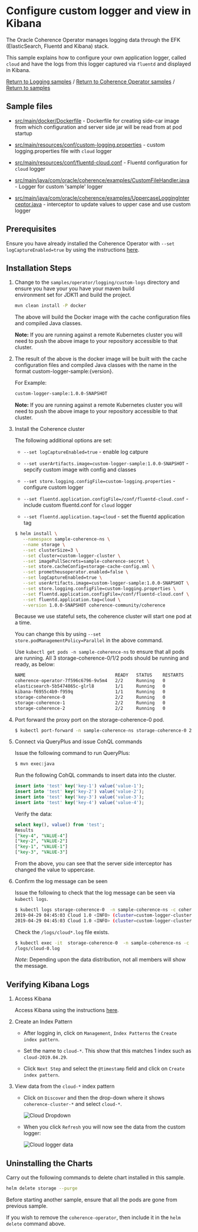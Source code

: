 # Configure custom logger and view in Kibana 

The Oracle Coherence Operator manages logging data through the EFK
(ElasticSearch, Fluentd and Kibana) stack.

This sample explains how to configure your own application logger, called `cloud` and have the logs 
from this logger captured via `fluentd` and displayed in Kibana. 

[Return to Logging samples](../) / [Return to Coherence Operator samples](../../) / [Return to samples](../../../README.md#list-of-samples)

## Sample files

* [src/main/docker/Dockerfile](src/main/docker/Dockerfile) - Dockerfile for creating side-car image from which configuration
  and server side jar will be read from at pod startup

* [src/main/resources/conf/custom-logging.properties](src/main/resources/conf/custom-logging.properties) - custom logging.properties file with `cloud` logger

* [src/main/resources/conf/fluentd-cloud.conf](src/main/resources/conf/fluentd-cloud.conf) - Fluentd configuration for `cloud` logger

* [src/main/java/com/oracle/coherence/examples/CustomFileHandler.java](src/main/java/com/oracle/coherence/examples/CustomFileHandler.java) - Logger for custom 'sample' logger

* [src/main/java/com/oracle/coherence/examples/UppercaseLoggingInterceptor.java](src/main/java/com/oracle/coherence/examples/UppercaseLoggingInterceptor.java) - interceptor to update values to upper case and use custom logger

## Prerequisites

Ensure you have already installed the Coherence Operator with `--set logCaptureEnabled=true` by using the instructions [here](here).

## Installation Steps

1. Change to the `samples/operator/logging/custom-logs` directory and ensure you have your you have your maven build     
   environment set for JDK11 and build the project.

   ```bash
   mvn clean install -P docker
   ```

   The above will build the Docker image with the cache configuration files and compiled Java classes.

   **Note:** If you are running against a remote Kubernetes cluster you will need to
   push the above image to your repository accessible to that cluster.

1. The result of the above is the docker image will be built with the cache configuration files
   and compiled Java classes with the name in the format custom-logger-sample:{version}.

   For Example:

   ```bash
   custom-logger-sample:1.0.0-SNAPSHOT
   ```

   **Note:** If you are running against a remote Kubernetes cluster you will need to
   push the above image to your repository accessible to that cluster.

1. Install the Coherence cluster

   The following additional options are set:
   
   * `--set logCaptureEnabled=true` - enable log catpure
   
   * `--set userArtifacts.image=custom-logger-sample:1.0.0-SNAPSHOT` - sepcify custom image with config and classes
   
   * `--set store.logging.configFile=custom-logging.properties` - configure custom logger
   
   * `--set fluentd.application.configFile=/conf/fluentd-cloud.conf` - include custom fluentd.conf for `cloud` logger
   
   * `--set fluentd.application.tag=cloud` - set the fluentd application tag
   
   ```bash
   $ helm install \
      --namespace sample-coherence-ns \
      --name storage \
      --set clusterSize=3 \
      --set cluster=custom-logger-cluster \
      --set imagePullSecrets=sample-coherence-secret \
      --set store.cacheConfig=storage-cache-config.xml \
      --set prometheusoperator.enabled=false \
      --set logCaptureEnabled=true \
      --set userArtifacts.image=custom-logger-sample:1.0.0-SNAPSHOT \
      --set store.logging.configFile=custom-logging.properties \
      --set fluentd.application.configFile=/conf/fluentd-cloud.conf \
      --set fluentd.application.tag=cloud \
      --version 1.0.0-SNAPSHOT coherence-community/coherence
   ```

   Because we use stateful sets, the coherence cluster will start one pod at a time.
   
   You can change this by using `--set store.podManagementPolicy=Parallel` in the above command.
    
   Use `kubectl get pods -n sample-coherence-ns` to ensure that all pods are running.
   All 3 storage-coherence-0/1/2 pods should be running and ready, as below:

   ```bash
   NAME                                  READY   STATUS    RESTARTS   AGE
   coherence-operator-7f596c6796-9v5m4   2/2     Running   0          58m
   elasticsearch-5b5474865c-glrl8        1/1     Running   0          58m
   kibana-f6955c4b9-f959q                1/1     Running   0          58m
   storage-coherence-0                   2/2     Running   0          2m
   storage-coherence-1                   2/2     Running   0          1m
   storage-coherence-2                   2/2     Running   0          1m
   ```
          
1. Port forward the proxy port on the storage-coherence-0 pod.

   ```bash
   $ kubectl port-forward -n sample-coherence-ns storage-coherence-0 20000:20000
   ```

1. Connect via QueryPlus and issue CohQL commands

   Issue the following command to run QueryPlus:

   ```bash
   $ mvn exec:java
   ```

   Run the following CohQL commands to insert data into the cluster.

   ```sql
   insert into 'test' key('key-1') value('value-1');
   insert into 'test' key('key-2') value('value-2');
   insert into 'test' key('key-3') value('value-3');
   insert into 'test' key('key-4') value('value-4');

   ```
   
   Verify the data:
   
   ```sql
   select key(), value() from 'test';
   Results
   ["key-4", "VALUE-4"]
   ["key-2", "VALUE-2"]
   ["key-1", "VALUE-1"]
   ["key-3", "VALUE-3"]
   ```    
   
   From the above, you can see that the server side interceptor has changed the value
   to uppercase.
   
1. Confirm the log message can be seen 

   Issue the following to check that the log message can be seen via `kubectl logs`.

   ```bash
   $ kubectl logs storage-coherence-0  -n sample-coherence-ns -c coherence | egrep 'Before|Changed'
   2019-04-29 04:45:03 Cloud 1.0 <INFO> (cluster=custom-logger-cluster, member=storage-coherence-0, thread=PartitionedCacheWorker:0x0000:5): Before, key=key-4, value=value-4
   2019-04-29 04:45:03 Cloud 1.0 <INFO> (cluster=custom-logger-cluster, member=storage-coherence-0, thread=PartitionedCacheWorker:0x0000:5): Changed key=key-4 to value=VALUE-4
   ``` 

   Check the `/logs/cloud*.log` file exists.
   
   ```bash
   $ kubectl exec -it  storage-coherence-0  -n sample-coherence-ns -c coherence -- bash -c 'ls /logs/cloud*.log'
   /logs/cloud-0.log
   ```
   
   *Note*: Depending upon the data distribution, not all members will show the message.
   
## Verifying Kibana Logs

1. Access Kibana

   Access Kibana using the instructions [here](../../../README.md#access-kibana).
   
1. Create an Index Pattern

   * After logging in, click on `Management`, `Index Patterns` the `Create index pattern`.
   
   * Set the name to `cloud-*`. This show that this matches 1 index such as `cloud-2019.04.29`.
   
   * Click `Next Step` and select the `@timestamp` field and click on `Create index pattern`.
   
1. View data from the `cloud-*` index pattern

   * Click on `Discover` and then the drop-down where it shows `coherence-cluster-*` and select `cloud-*`.
   
     ![Cloud Dropdown](img/cloud-dropdown.png)
   
   * When you click `Refresh` you will now see the data from the custom logger:
   
     ![Cloud logger data](img/cloud-data.png) 

## Uninstalling the Charts

Carry out the following commands to delete chart installed in this sample.

```bash
helm delete storage --purge
```

Before starting another sample, ensure that all the pods are gone from previous sample.

If you wish to remove the `coherence-operator`, then include it in the `helm delete` command above.
